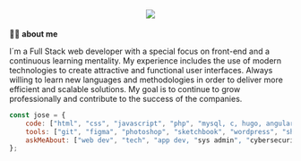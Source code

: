 <h1 align="center">
    <img src="https://readme-typing-svg.herokuapp.com/?lines=Hello+👋;visit+me+on;allowcookies.dev!&center=true&size=30">
</h1>

🙋‍♂️ <b>about me</b>

I´m a Full Stack web developer with a special focus on front-end and a continuous learning mentality. My experience includes the use of modern technologies to create attractive and functional user interfaces. Always willing to learn new languages and methodologies in order to deliver more efficient and scalable solutions. 
My goal is to continue to grow professionally and contribute to the success of the companies.

```javascript
const jose = {
    code: ["html", "css", "javascript", "php", "mysql, c, hugo, angular"],
    tools: ["git", "figma", "photoshop", "sketchbook", "wordpress", "shopify"],
    askMeAbout: ["web dev", "tech", "app dev, "sys admin", "cybersecurity", "dev ops"]
};
```
